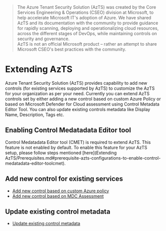 > The Azure Tenant Security Solution (AzTS) was created by the Core Services Engineering & Operations (CSEO) division at Microsoft, to help accelerate Microsoft IT's adoption of Azure. We have shared AzTS and its documentation with the community to provide guidance for rapidly scanning, deploying and operationalizing cloud resources, across the different stages of DevOps, while maintaining controls on security and governance.
<br>AzTS is not an official Microsoft product – rather an attempt to share Microsoft CSEO's best practices with the community.

# Extending AzTS
Azure Tenant Security Solution (AzTS) provides capability to add new controls (for existing services supported by AzTS) to customize the AzTS for your organization as per your need.
Currently you can extend AzTS controls set by either adding a new control based on custom Azure Policy or based on Microsoft Defender for Cloud assessment using Control Metadata Editor Tool. 
You can also update existing controls metadata like Display Name, Description, Tags etc.

## Enabling Control Medatadata Editor tool
Control Medatadata Editor tool (CMET) is required to extend AzTS. This feature is not enabled by default. To enable this feature for your AzTS setup, please follow steps mentioned [here](Extending AzTS/Prerequisites.md#prerequisite-azts-configurations-to-enable-control-medatadata-editor-toolcmet).

## Add new control for existing services

   - [Add new control based on custom Azure policy](AddControlForPolicy.md)
   - [Add new control based on MDC Assessment](AddControlForAssessment.md) 

## Update existing control metadata
   - [Update existing control metadata](UpdateControlMetadata.md)









